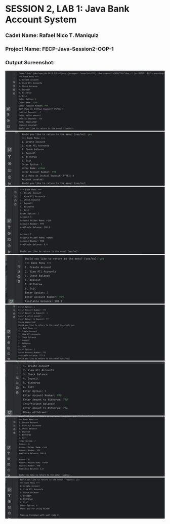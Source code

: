# SESSION 2, LAB 1: Java Bank Account System

### Cadet Name: Rafael Nico T. Maniquiz
### Project Name: FECP-Java-Session2-OOP-1
### Output Screenshot:
<img src="https://github.com/rick-maniquiz/FECP-Java-Session2-OOP-1/blob/46405f6675d1e9c8b41d29e4d26ffb9a34572478/screenshots/screenshot1.png"/>
<img src="https://github.com/rick-maniquiz/FECP-Java-Session2-OOP-1/blob/46405f6675d1e9c8b41d29e4d26ffb9a34572478/screenshots/screenshot2.png"/>
<img src="https://github.com/rick-maniquiz/FECP-Java-Session2-OOP-1/blob/46405f6675d1e9c8b41d29e4d26ffb9a34572478/screenshots/screenshot3.png"/>
<img src="https://github.com/rick-maniquiz/FECP-Java-Session2-OOP-1/blob/46405f6675d1e9c8b41d29e4d26ffb9a34572478/screenshots/screenshot4.png"/>
<img src="https://github.com/rick-maniquiz/FECP-Java-Session2-OOP-1/blob/46405f6675d1e9c8b41d29e4d26ffb9a34572478/screenshots/screenshot5.png"/>
<img src="https://github.com/rick-maniquiz/FECP-Java-Session2-OOP-1/blob/46405f6675d1e9c8b41d29e4d26ffb9a34572478/screenshots/screenshot6.png"/>
<img src="https://github.com/rick-maniquiz/FECP-Java-Session2-OOP-1/blob/46405f6675d1e9c8b41d29e4d26ffb9a34572478/screenshots/screenshot7.png"/>
<img src="https://github.com/rick-maniquiz/FECP-Java-Session2-OOP-1/blob/46405f6675d1e9c8b41d29e4d26ffb9a34572478/screenshots/screenshot8.png"/>